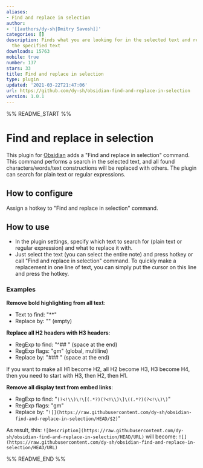```yaml
---
aliases:
- Find and replace in selection
author:
- '[[authors/dy-sh|Dmitry Savosh]]'
categories: []
description: Finds what you are looking for in the selected text and replaces it with
  the specified text
downloads: 15763
mobile: true
number: 137
stars: 33
title: Find and replace in selection
type: plugin
updated: '2021-03-22T21:47:06'
url: https://github.com/dy-sh/obsidian-find-and-replace-in-selection
version: 1.0.1
---
```


%% README_START %%

# Find and replace in selection

This plugin for [Obsidian](https://obsidian.md/) adds a "Find and replace in selection" command. This command performs a search in the selected text, and all found characters/words/text constructions will be replaced with others. The plugin can search for plain text or regular expressions.

## How to configure

Assign a hotkey to "Find and replace in selection" command.

## How to use

- In the plugin settings, specify which text to search for (plain text or regular expression) and what to replace it with. 
- Just select the text (you can select the entire note) and press hotkey or call "Find and replace in selection" command. To quickly make a replacement in one line of text, you can simply put the cursor on this line and press the hotkey.

### Examples

**Remove bold highlighting from all text**:

- Text to find: "**"
- Replace by: "" (empty)

**Replace all H2 headers with H3 headers**:

- RegExp to find: "^## " (space at the end)
- RegExp flags: "gm" (global, multiline)
- Replace by: "### " (space at the end)

If you want to make all H1 become H2, all H2 become H3, H3 become H4, then you need to start with H3, then H2, then H1.

**Remove all display text from embed links**:

- RegExp to find: "```(?<!\\)\!\[(.*?)(?<!\\)\]\((.*?)(?<!\\)\)```"
- RegExp flags: "gm"
- Replace by: "```![](https://raw.githubusercontent.com/dy-sh/obsidian-find-and-replace-in-selection/HEAD/$2)```"

As result, this: 
```![Description](https://raw.githubusercontent.com/dy-sh/obsidian-find-and-replace-in-selection/HEAD/URL)```
will become:
```![](https://raw.githubusercontent.com/dy-sh/obsidian-find-and-replace-in-selection/HEAD/URL)```

%% README_END %%